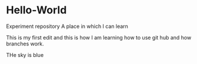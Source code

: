 # Hello-World
Experiment repository
A place in which I can learn

This is my first edit and this is how I am learning how to use git hub and how branches work.

THe sky is blue

